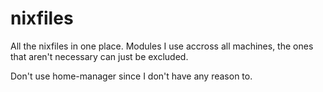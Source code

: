 # nixfiles

All the nixfiles in one place. Modules I use accross all machines, the ones
that aren't necessary can just be excluded.

Don't use home-manager since I don't have any reason to.
